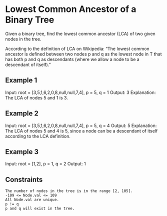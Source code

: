 # Lowest Common Ancestor of a Binary Tree

Given a binary tree, find the lowest common ancestor (LCA) of two given nodes
in the tree.

According to the definition of LCA on Wikipedia: “The lowest common ancestor
is defined between two nodes p and q as the lowest node in T that has both p
and q as descendants (where we allow a node to be a descendant of itself).”

## Example 1

Input: root = [3,5,1,6,2,0,8,null,null,7,4], p = 5, q = 1
Output: 3
Explanation: The LCA of nodes 5 and 1 is 3.

## Example 2

Input: root = [3,5,1,6,2,0,8,null,null,7,4], p = 5, q = 4
Output: 5
Explanation: The LCA of nodes 5 and 4 is 5, since a node can be a descendant of itself according to the LCA definition.

## Example 3

Input: root = [1,2], p = 1, q = 2
Output: 1

## Constraints

    The number of nodes in the tree is in the range [2, 105].
    -109 <= Node.val <= 109
    All Node.val are unique.
    p != q
    p and q will exist in the tree.
